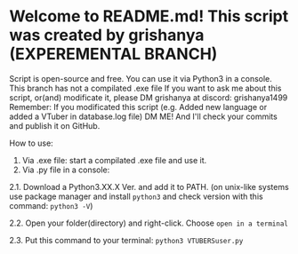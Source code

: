 # Welcome to README.md! This script was created by grishanya (EXPEREMENTAL BRANCH)

Script is open-source and free. You can use it via Python3 in a console. This branch has not a compilated .exe file
If you want to ask me about this script, or(and) modificate it, please DM grishanya at discord: grishanya1499
Remember: If you modificated this script (e.g. Added new language or added a VTuber in database.log file) DM ME! And I'll check your commits and publish it on GitHub.

How to use:

1. Via .exe file: start a compilated .exe file and use it.
2. Via .py file in a console:


2.1. Download a Python3.XX.X Ver. and add it to PATH. (on unix-like systems use package manager and install ``python3`` and check version with this command: ``python3 -V``)

2.2. Open your folder(directory) and right-click. Choose ``open in a terminal``

2.3. Put this command to your terminal: ``python3 VTUBERSuser.py`` 
